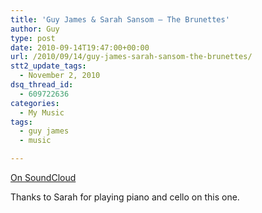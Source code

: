 ```yaml
---
title: 'Guy James & Sarah Sansom – The Brunettes'
author: Guy
type: post
date: 2010-09-14T19:47:00+00:00
url: /2010/09/14/guy-james-sarah-sansom-the-brunettes/
stt2_update_tags:
  - November 2, 2010
dsq_thread_id:
  - 609722636
categories:
  - My Music
tags:
  - guy james
  - music

---
```

[On SoundCloud](http://soundcloud.com/guy_james/guy-james-sarah-sansom-the-brunettes)

Thanks to Sarah for playing piano and cello on this one.
